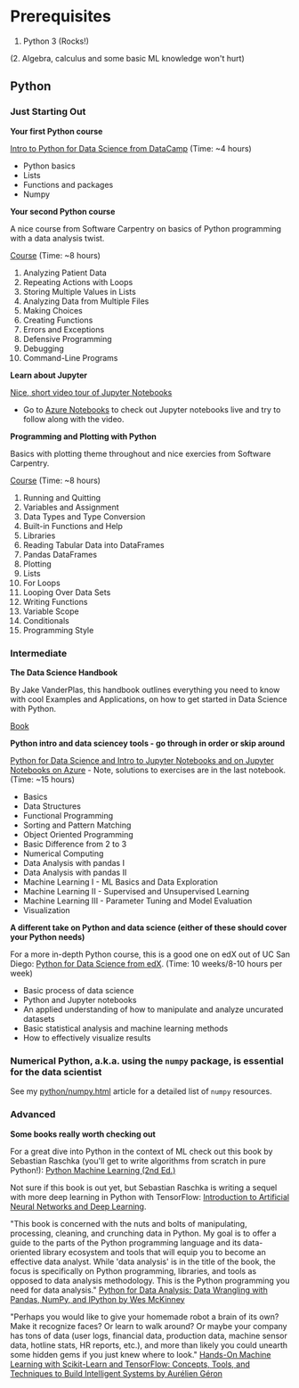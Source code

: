 # Prerequisites

1.  Python 3 (Rocks!)

(2. Algebra, calculus and some basic ML knowledge won't hurt)

## Python

### Just Starting Out

**Your first Python course**

[Intro to Python for Data Science from DataCamp](https://www.datacamp.com/courses/intro-to-python-for-data-science) (Time:  ~4 hours)

  * Python basics
  * Lists
  * Functions and packages
  * Numpy

**Your second Python course**

A nice course from Software Carpentry on basics of Python programming with a data analysis twist.

[Course](http://swcarpentry.github.io/python-novice-inflammation/) (Time:  ~8 hours)

1. Analyzing Patient Data
2. Repeating Actions with Loops
3. Storing Multiple Values in Lists
4. Analyzing Data from Multiple Files
5. Making Choices
6. Creating Functions
7. Errors and Exceptions
8. Defensive Programming
9. Debugging
10. Command-Line Programs

**Learn about Jupyter**

[Nice, short video tour of Jupyter Notebooks](https://www.youtube.com/watch?v=jZ952vChhuI)

  * Go to [Azure Notebooks](https://notebooks.azure.com) to check out Jupyter notebooks live and try to follow along with the video.

**Programming and Plotting with Python**

Basics with plotting theme throughout and nice exercies from Software Carpentry.

[Course](http://swcarpentry.github.io/python-novice-gapminder/) (Time: ~8 hours)

1. Running and Quitting
2. Variables and Assignment
3. Data Types and Type Conversion
4. Built-in Functions and Help
6. Libraries
7. Reading Tabular Data into DataFrames
8. Pandas DataFrames
9. Plotting
11. Lists
12. For Loops
13. Looping Over Data Sets
14. Writing Functions
15. Variable Scope
17. Conditionals
18. Programming Style

### Intermediate

**The Data Science Handbook**

By Jake VanderPlas, this handbook outlines everything you need to know with cool Examples and Applications, on how to get started in Data Science with Python.

[Book](https://jakevdp.github.io/PythonDataScienceHandbook/)

**Python intro and data sciencey tools - go through in order or skip around**

[Python for Data Science and Intro to Jupyter Notebooks and on Jupyter Notebooks on Azure](https://notebooks.azure.com/rheartpython/libraries/PythonDS101) - Note, solutions to exercises are in the last notebook. (Time: ~15 hours)

* Basics
* Data Structures
* Functional Programming
* Sorting and Pattern Matching
* Object Oriented Programming
* Basic Difference from 2 to 3
* Numerical Computing
* Data Analysis with pandas I
* Data Analysis with pandas II
* Machine Learning I - ML Basics and Data Exploration
* Machine Learning II - Supervised and Unsupervised Learning
* Machine Learning III - Parameter Tuning and Model Evaluation
* Visualization

**A different take on Python and data science (either of these should cover your Python needs)**

For a more in-depth Python course, this is a good one on edX out of UC San Diego:  [Python for Data Science from edX](https://www.edx.org/course/python-data-science-uc-san-diegox-dse200x).  (Time:  10 weeks/8-10 hours per week)

* Basic process of data science
* Python and Jupyter notebooks
* An applied understanding of how to manipulate and analyze uncurated datasets
* Basic statistical analysis and machine learning methods
* How to effectively visualize results

### Numerical Python, a.k.a. using the `numpy` package, is essential for the data scientist

See my [python/numpy.html](python/numpy) article for a detailed list of `numpy` resources.

### Advanced

**Some books really worth checking out**

For a great dive into Python in the context of ML check out this book by Sebastian Raschka (you'll get to write algorithms from scratch in pure Python!): [Python Machine Learning (2nd Ed.)](https://github.com/rasbt/python-machine-learning-book-2nd-edition)

Not sure if this book is out yet, but Sebastian Raschka is writing a sequel with more deep learning in Python with TensorFlow: [Introduction to Artificial Neural Networks and Deep Learning](https://leanpub.com/ann-and-deeplearning).

"This book is concerned with the nuts and bolts of manipulating, processing, cleaning, and crunching data in Python. My goal is to offer a guide to the parts of the Python programming language and its data-oriented library ecosystem and tools that will equip you to become an effective data analyst. While 'data analysis' is in the title of the book, the focus is specifically on Python programming, libraries, and tools as opposed to data analysis methodology. This is the Python programming you need for data analysis."  [Python for Data Analysis: Data Wrangling with Pandas, NumPy, and IPython by Wes McKinney](https://www.amazon.com/Python-Data-Analysis-Wrangling-IPython/dp/1491957662/)

"Perhaps you would like to give your homemade robot a brain of its own? Make it recognize faces? Or learn to walk around? Or maybe your company has tons of data (user logs, financial data, production data, machine sensor data, hotline stats, HR reports, etc.), and more than likely you could unearth some hidden gems if you just knew where to look." [Hands-On Machine Learning with Scikit-Learn and TensorFlow: Concepts, Tools, and Techniques to Build Intelligent Systems by Aurélien Géron](https://www.amazon.com/Hands-Machine-Learning-Scikit-Learn-TensorFlow/dp/1491962291)